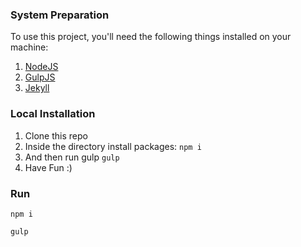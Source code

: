 ### System Preparation

To use this project, you'll need the following things installed on your machine:

1. [NodeJS](http://nodejs.org)
2. [GulpJS](https://github.com/gulpjs/gulp)
3. [Jekyll](http://jekyllrb.com)

### Local Installation

1. Clone this repo
2. Inside the directory install packages: `npm i`
3. And then run gulp `gulp`
4. Have Fun :)

### Run

`npm i`

`gulp`